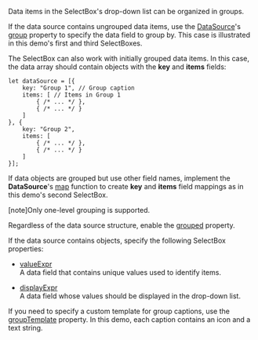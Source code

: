 Data items in the SelectBox's drop-down list can be organized in groups.

If the data source contains ungrouped data items, use the [DataSource](/Documentation/ApiReference/Data_Layer/DataSource/)'s [group](/Documentation/ApiReference/Data_Layer/DataSource/Configuration/#group) property to specify the data field to group by. This case is illustrated in this demo's first and third SelectBoxes.

The SelectBox can also work with initially grouped data items. In this case, the data array should contain objects with the **key** and **items** fields:

    let dataSource = [{
        key: "Group 1", // Group caption 
        items: [ // Items in Group 1
            { /* ... */ },
            { /* ... */ }
        ]
    }, {
        key: "Group 2",
        items: [
            { /* ... */ },
            { /* ... */ }
        ]
    }];

If data objects are grouped but use other field names, implement the **DataSource**'s [map](/Documentation/ApiReference/Data_Layer/DataSource/Configuration/#map) function to create **key** and **items** field mappings as in this demo's second SelectBox.

[note]Only one-level grouping is supported.

Regardless of the data source structure, enable the [grouped](/Documentation/ApiReference/UI_Components/dxSelectBox/Configuration/#grouped) property.

If the data source contains objects, specify the following SelectBox properties:

* [valueExpr](/Documentation/ApiReference/UI_Components/dxSelectBox/Configuration/#valueExpr)            
A data field that contains unique values used to identify items.

* [displayExpr](/Documentation/ApiReference/UI_Components/dxSelectBox/Configuration/#displayExpr)             
A data field whose values should be displayed in the drop-down list.

If you need to specify a custom template for group captions, use the [groupTemplate](/Documentation/ApiReference/UI_Components/dxSelectBox/Configuration/#groupTemplate) property. In this demo, each caption contains an icon and a text string.
